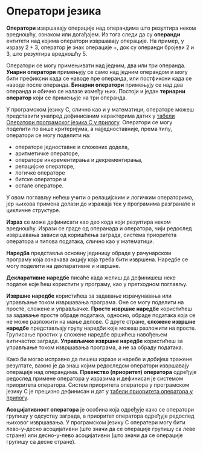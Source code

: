 # Оператори језика

**Оператори** извршавају операције над операндима што резултира неком
вредношћу, ознаком или догађајем. Из тога следи да су **операнди** ентитети над
којима оператори извршавају операције. На пример, у изразу $2+3$, оператор је
знак операције $+$, док су операнди бројеви $2$ и $3$, што резултира вредношћу
$5$.

Оператори се могу примењивати над једним, два или три операнда.
**Унарни оператори** примењују се само над једним операндом и могу бити
префиксни када се наводе пре операнда, или постфиксни када се наводе после
операнда. **Бинарни оператори** примењују се над два операнда и обично се
налазе између њих. Постоји и један **тернарни оператор** који се примењује на
три операнда.

У програмском језику C, слично као и у математици, операторе можеш представити
унапред дефинисаним карактерима датих у
[табели Оператори програмског језика C у прилогу](../prilozi/dummy.md).
Оператори се могу поделити по више критеријума, а најједноставније, према типу,
оператори се могу поделити на:

- операторе једноставне и сложених додела,
- аритметичке операторе,
- операторе инкрементирања и декрементирања,
- релацијске операторе,
- логичке операторе
- битске операторе и
- остале операторе.

У овом поглављу нећеш учити о релацијским и логичким операторима, јер њихова
примена долази до изражаја тек у програмима разгранате и цикличне структуре.

**Израз** се може дефинисати као део кода који резултира неком вредношћу.
Изрази се граде од операнада и оператора, чији редослед извршавања зависи од
коришћења заграда, система приоритета оператора и типова података, слично
као у математици.

**Наредба** представља основну јединицу обраде у рачунарском програму која
означава акцију која треба бити извршена. Наредбе се могу поделити на
декларативне и извршне.

**Декларативне наредбе** писаће када желиш да дефинишеш неке податке које ћеш
користити у програму, као у претходном поглављу.

**Извршне наредбе** користићеш за задавање израчунавања или управљање током
извршавања програма. Оне се могу поделити на просте, сложене и управљачке.
**Просте извршне наредбе** користићеш за задавање просте обраде података,
односно, обраде података која се не може разложити на мање делове. С друге
стране, **сложене извршне наредбе** представљају групу наредби које можеш
разложити на просте. Груписање простих у сложене наредбе вршићеш навођењем
витичастих заграда. **Управљачке извршне наредбе** користићеш за управљање
током извршавања програма, а не за обраду података.

Како би могао исправно да пишеш изразе и наребе и добијеш тражене резултате,
важно је да знаш којим редоследом оператори извршавају операције над
операндима. **Првенство (приоритет) оператора** одређује редослед примене
оператора у изразима и дефинисан је системом приоритета оператора. Систем
приоритета оператора у програмском језику C је прецизно дефинисан и дат у
[табели приоритета оператора у прилогу](../prilozi/dummy.md).

**Асоцијативност оператора** је особина која одређује како се оператори групишу
у одсуству заграда, а приоритет оператора одређује редослед њиховог извршавања.
У програмском језику C oператери могу бити лево-у-десно асоцијативни (што значи
да се операције групишу са леве стране) или десно-у-лево асоцијативни (што
значи да се операције групишу са десне стране).
